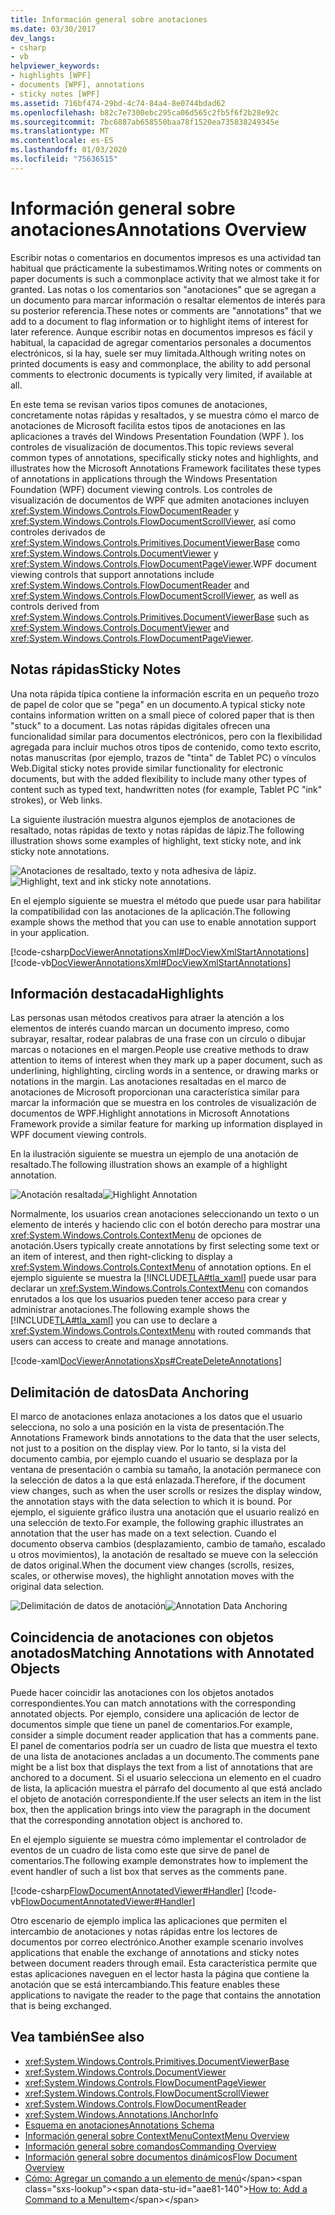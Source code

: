 ```yaml
---
title: Información general sobre anotaciones
ms.date: 03/30/2017
dev_langs:
- csharp
- vb
helpviewer_keywords:
- highlights [WPF]
- documents [WPF], annotations
- sticky notes [WPF]
ms.assetid: 716bf474-29bd-4c74-84a4-8e0744bdad62
ms.openlocfilehash: b82c7e7300ebc295ca06d565c2fb5f6f2b28e92c
ms.sourcegitcommit: 7bc6887ab658550baa78f1520ea735838249345e
ms.translationtype: MT
ms.contentlocale: es-ES
ms.lasthandoff: 01/03/2020
ms.locfileid: "75636515"
---
```

# <a name="annotations-overview"></a><span data-ttu-id="aae81-102">Información general sobre anotaciones</span><span class="sxs-lookup"><span data-stu-id="aae81-102">Annotations Overview</span></span>
<span data-ttu-id="aae81-103">Escribir notas o comentarios en documentos impresos es una actividad tan habitual que prácticamente la subestimamos.</span><span class="sxs-lookup"><span data-stu-id="aae81-103">Writing notes or comments on paper documents is such a commonplace activity that we almost take it for granted.</span></span> <span data-ttu-id="aae81-104">Las notas o los comentarios son "anotaciones" que se agregan a un documento para marcar información o resaltar elementos de interés para su posterior referencia.</span><span class="sxs-lookup"><span data-stu-id="aae81-104">These notes or comments are "annotations" that we add to a document to flag information or to highlight items of interest for later reference.</span></span> <span data-ttu-id="aae81-105">Aunque escribir notas en documentos impresos es fácil y habitual, la capacidad de agregar comentarios personales a documentos electrónicos, si la hay, suele ser muy limitada.</span><span class="sxs-lookup"><span data-stu-id="aae81-105">Although writing notes on printed documents is easy and commonplace, the ability to add personal comments to electronic documents is typically very limited, if available at all.</span></span>  
  
 <span data-ttu-id="aae81-106">En este tema se revisan varios tipos comunes de anotaciones, concretamente notas rápidas y resaltados, y se muestra cómo el marco de anotaciones de Microsoft facilita estos tipos de anotaciones en las aplicaciones a través del Windows Presentation Foundation (WPF ). los controles de visualización de documentos.</span><span class="sxs-lookup"><span data-stu-id="aae81-106">This topic reviews several common types of annotations, specifically sticky notes and highlights, and illustrates how the Microsoft Annotations Framework facilitates these types of annotations in applications through the Windows Presentation Foundation (WPF) document viewing controls.</span></span>  <span data-ttu-id="aae81-107">Los controles de visualización de documentos de WPF que admiten anotaciones incluyen <xref:System.Windows.Controls.FlowDocumentReader> y <xref:System.Windows.Controls.FlowDocumentScrollViewer>, así como controles derivados de <xref:System.Windows.Controls.Primitives.DocumentViewerBase> como <xref:System.Windows.Controls.DocumentViewer> y <xref:System.Windows.Controls.FlowDocumentPageViewer>.</span><span class="sxs-lookup"><span data-stu-id="aae81-107">WPF document viewing controls that support annotations include <xref:System.Windows.Controls.FlowDocumentReader> and <xref:System.Windows.Controls.FlowDocumentScrollViewer>, as well as controls derived from <xref:System.Windows.Controls.Primitives.DocumentViewerBase> such as <xref:System.Windows.Controls.DocumentViewer> and <xref:System.Windows.Controls.FlowDocumentPageViewer>.</span></span>  

<a name="caf1_type_stickynotes"></a>   
## <a name="sticky-notes"></a><span data-ttu-id="aae81-108">Notas rápidas</span><span class="sxs-lookup"><span data-stu-id="aae81-108">Sticky Notes</span></span>  
 <span data-ttu-id="aae81-109">Una nota rápida típica contiene la información escrita en un pequeño trozo de papel de color que se "pega" en un documento.</span><span class="sxs-lookup"><span data-stu-id="aae81-109">A typical sticky note contains information written on a small piece of colored paper that is then "stuck" to a document.</span></span> <span data-ttu-id="aae81-110">Las notas rápidas digitales ofrecen una funcionalidad similar para documentos electrónicos, pero con la flexibilidad agregada para incluir muchos otros tipos de contenido, como texto escrito, notas manuscritas (por ejemplo, trazos de "tinta" de Tablet PC) o vínculos Web.</span><span class="sxs-lookup"><span data-stu-id="aae81-110">Digital sticky notes provide similar functionality for electronic documents, but with the added flexibility to include many other types of content such as typed text, handwritten notes (for example, Tablet PC "ink" strokes), or Web links.</span></span>  
  
 <span data-ttu-id="aae81-111">La siguiente ilustración muestra algunos ejemplos de anotaciones de resaltado, notas rápidas de texto y notas rápidas de lápiz.</span><span class="sxs-lookup"><span data-stu-id="aae81-111">The following illustration shows some examples of highlight, text sticky note, and ink sticky note annotations.</span></span>  
  
 <span data-ttu-id="aae81-112">![Anotaciones de resaltado, texto y nota adhesiva de lápiz.](./media/caf-stickynote.jpg "CAF_StickyNote")</span><span class="sxs-lookup"><span data-stu-id="aae81-112">![Highlight, text and ink sticky note annotations.](./media/caf-stickynote.jpg "CAF_StickyNote")</span></span>  
  
 <span data-ttu-id="aae81-113">En el ejemplo siguiente se muestra el método que puede usar para habilitar la compatibilidad con las anotaciones de la aplicación.</span><span class="sxs-lookup"><span data-stu-id="aae81-113">The following example shows the method that you can use to enable annotation support in your application.</span></span>  
  
 [!code-csharp[DocViewerAnnotationsXml#DocViewXmlStartAnnotations](~/samples/snippets/csharp/VS_Snippets_Wpf/DocViewerAnnotationsXml/CSharp/Window1.xaml.cs#docviewxmlstartannotations)]
 [!code-vb[DocViewerAnnotationsXml#DocViewXmlStartAnnotations](~/samples/snippets/visualbasic/VS_Snippets_Wpf/DocViewerAnnotationsXml/visualbasic/window1.xaml.vb#docviewxmlstartannotations)]  
  
<a name="caf1_type_callouts"></a>   
## <a name="highlights"></a><span data-ttu-id="aae81-114">Información destacada</span><span class="sxs-lookup"><span data-stu-id="aae81-114">Highlights</span></span>  
 <span data-ttu-id="aae81-115">Las personas usan métodos creativos para atraer la atención a los elementos de interés cuando marcan un documento impreso, como subrayar, resaltar, rodear palabras de una frase con un círculo o dibujar marcas o notaciones en el margen.</span><span class="sxs-lookup"><span data-stu-id="aae81-115">People use creative methods to draw attention to items of interest when they mark up a paper document, such as underlining, highlighting, circling words in a sentence, or drawing marks or notations in the margin.</span></span>  <span data-ttu-id="aae81-116">Las anotaciones resaltadas en el marco de anotaciones de Microsoft proporcionan una característica similar para marcar la información que se muestra en los controles de visualización de documentos de WPF.</span><span class="sxs-lookup"><span data-stu-id="aae81-116">Highlight annotations in Microsoft Annotations Framework provide a similar feature for marking up information displayed in WPF document viewing controls.</span></span>  
  
 <span data-ttu-id="aae81-117">En la ilustración siguiente se muestra un ejemplo de una anotación de resaltado.</span><span class="sxs-lookup"><span data-stu-id="aae81-117">The following illustration shows an example of a highlight annotation.</span></span>  
  
 <span data-ttu-id="aae81-118">![Anotación resaltada](./media/caf-callouts.png "CAF_Callouts")</span><span class="sxs-lookup"><span data-stu-id="aae81-118">![Highlight Annotation](./media/caf-callouts.png "CAF_Callouts")</span></span>  
  
 <span data-ttu-id="aae81-119">Normalmente, los usuarios crean anotaciones seleccionando un texto o un elemento de interés y haciendo clic con el botón derecho para mostrar una <xref:System.Windows.Controls.ContextMenu> de opciones de anotación.</span><span class="sxs-lookup"><span data-stu-id="aae81-119">Users typically create annotations by first selecting some text or an item of interest, and then right-clicking to display a <xref:System.Windows.Controls.ContextMenu> of annotation options.</span></span>  <span data-ttu-id="aae81-120">En el ejemplo siguiente se muestra la [!INCLUDE[TLA#tla_xaml](../../../../includes/tlasharptla-xaml-md.md)] puede usar para declarar un <xref:System.Windows.Controls.ContextMenu> con comandos enrutados a los que los usuarios pueden tener acceso para crear y administrar anotaciones.</span><span class="sxs-lookup"><span data-stu-id="aae81-120">The following example shows the [!INCLUDE[TLA#tla_xaml](../../../../includes/tlasharptla-xaml-md.md)] you can use to declare a <xref:System.Windows.Controls.ContextMenu> with routed commands that users can access to create and manage annotations.</span></span>  
  
 [!code-xaml[DocViewerAnnotationsXps#CreateDeleteAnnotations](~/samples/snippets/csharp/VS_Snippets_Wpf/DocViewerAnnotationsXps/CSharp/Window1.xaml#createdeleteannotations)]  
  
<a name="caf1_framework_data_anchoring"></a>   
## <a name="data-anchoring"></a><span data-ttu-id="aae81-121">Delimitación de datos</span><span class="sxs-lookup"><span data-stu-id="aae81-121">Data Anchoring</span></span>  
 <span data-ttu-id="aae81-122">El marco de anotaciones enlaza anotaciones a los datos que el usuario selecciona, no solo a una posición en la vista de presentación.</span><span class="sxs-lookup"><span data-stu-id="aae81-122">The Annotations Framework binds annotations to the data that the user selects, not just to a position on the display view.</span></span> <span data-ttu-id="aae81-123">Por lo tanto, si la vista del documento cambia, por ejemplo cuando el usuario se desplaza por la ventana de presentación o cambia su tamaño, la anotación permanece con la selección de datos a la que está enlazada.</span><span class="sxs-lookup"><span data-stu-id="aae81-123">Therefore, if the document view changes, such as when the user scrolls or resizes the display window, the annotation stays with the data selection to which it is bound.</span></span> <span data-ttu-id="aae81-124">Por ejemplo, el siguiente gráfico ilustra una anotación que el usuario realizó en una selección de texto.</span><span class="sxs-lookup"><span data-stu-id="aae81-124">For example, the following graphic illustrates an annotation that the user has made on a text selection.</span></span> <span data-ttu-id="aae81-125">Cuando el documento observa cambios (desplazamiento, cambio de tamaño, escalado u otros movimientos), la anotación de resaltado se mueve con la selección de datos original.</span><span class="sxs-lookup"><span data-stu-id="aae81-125">When the document view changes (scrolls, resizes, scales, or otherwise moves), the highlight annotation moves with the original data selection.</span></span>  
  
 <span data-ttu-id="aae81-126">![Delimitación de datos de anotación](./media/caf-dataanchoring.png "CAF_DataAnchoring")</span><span class="sxs-lookup"><span data-stu-id="aae81-126">![Annotation Data Anchoring](./media/caf-dataanchoring.png "CAF_DataAnchoring")</span></span>  
  
<a name="matching_annotations_with_annotated_objects"></a>   
## <a name="matching-annotations-with-annotated-objects"></a><span data-ttu-id="aae81-127">Coincidencia de anotaciones con objetos anotados</span><span class="sxs-lookup"><span data-stu-id="aae81-127">Matching Annotations with Annotated Objects</span></span>  
 <span data-ttu-id="aae81-128">Puede hacer coincidir las anotaciones con los objetos anotados correspondientes.</span><span class="sxs-lookup"><span data-stu-id="aae81-128">You can match annotations with the corresponding annotated objects.</span></span> <span data-ttu-id="aae81-129">Por ejemplo, considere una aplicación de lector de documentos simple que tiene un panel de comentarios.</span><span class="sxs-lookup"><span data-stu-id="aae81-129">For example, consider a simple document reader application that has a comments pane.</span></span> <span data-ttu-id="aae81-130">El panel de comentarios podría ser un cuadro de lista que muestra el texto de una lista de anotaciones ancladas a un documento.</span><span class="sxs-lookup"><span data-stu-id="aae81-130">The comments pane might be a list box that displays the text from a list of annotations that are anchored to a document.</span></span> <span data-ttu-id="aae81-131">Si el usuario selecciona un elemento en el cuadro de lista, la aplicación muestra el párrafo del documento al que está anclado el objeto de anotación correspondiente.</span><span class="sxs-lookup"><span data-stu-id="aae81-131">If the user selects an item in the list box, then the application brings into view the paragraph in the document that the corresponding annotation object is anchored to.</span></span>  
  
 <span data-ttu-id="aae81-132">En el ejemplo siguiente se muestra cómo implementar el controlador de eventos de un cuadro de lista como este que sirve de panel de comentarios.</span><span class="sxs-lookup"><span data-stu-id="aae81-132">The following example demonstrates how to implement the event handler of such a list box that serves as the comments pane.</span></span>  
  
 [!code-csharp[FlowDocumentAnnotatedViewer#Handler](~/samples/snippets/csharp/VS_Snippets_Wpf/FlowDocumentAnnotatedViewer/CSharp/Window1.xaml.cs#handler)]
 [!code-vb[FlowDocumentAnnotatedViewer#Handler](~/samples/snippets/visualbasic/VS_Snippets_Wpf/FlowDocumentAnnotatedViewer/visualbasic/window1.xaml.vb#handler)]  
  
 <span data-ttu-id="aae81-133">Otro escenario de ejemplo implica las aplicaciones que permiten el intercambio de anotaciones y notas rápidas entre los lectores de documentos por correo electrónico.</span><span class="sxs-lookup"><span data-stu-id="aae81-133">Another example scenario involves applications that enable the exchange of annotations and sticky notes between document readers through email.</span></span> <span data-ttu-id="aae81-134">Esta característica permite que estas aplicaciones naveguen en el lector hasta la página que contiene la anotación que se está intercambiando.</span><span class="sxs-lookup"><span data-stu-id="aae81-134">This feature enables these applications to navigate the reader to the page that contains the annotation that is being exchanged.</span></span>  
  
## <a name="see-also"></a><span data-ttu-id="aae81-135">Vea también</span><span class="sxs-lookup"><span data-stu-id="aae81-135">See also</span></span>

- <xref:System.Windows.Controls.Primitives.DocumentViewerBase>
- <xref:System.Windows.Controls.DocumentViewer>
- <xref:System.Windows.Controls.FlowDocumentPageViewer>
- <xref:System.Windows.Controls.FlowDocumentScrollViewer>
- <xref:System.Windows.Controls.FlowDocumentReader>
- <xref:System.Windows.Annotations.IAnchorInfo>
- [<span data-ttu-id="aae81-136">Esquema en anotaciones</span><span class="sxs-lookup"><span data-stu-id="aae81-136">Annotations Schema</span></span>](annotations-schema.md)
- [<span data-ttu-id="aae81-137">Información general sobre ContextMenu</span><span class="sxs-lookup"><span data-stu-id="aae81-137">ContextMenu Overview</span></span>](../controls/contextmenu-overview.md)
- [<span data-ttu-id="aae81-138">Información general sobre comandos</span><span class="sxs-lookup"><span data-stu-id="aae81-138">Commanding Overview</span></span>](commanding-overview.md)
- [<span data-ttu-id="aae81-139">Información general sobre documentos dinámicos</span><span class="sxs-lookup"><span data-stu-id="aae81-139">Flow Document Overview</span></span>](flow-document-overview.md)
- <span data-ttu-id="aae81-140">[Cómo: Agregar un comando a un elemento de menú](https://docs.microsoft.com/previous-versions/dotnet/netframework-3.5/ms741839(v=vs.90))</span><span class="sxs-lookup"><span data-stu-id="aae81-140">[How to: Add a Command to a MenuItem](https://docs.microsoft.com/previous-versions/dotnet/netframework-3.5/ms741839(v=vs.90))</span></span>
